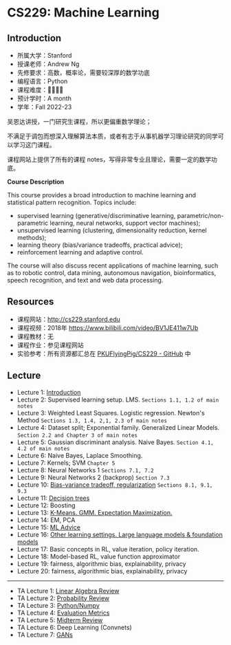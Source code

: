 # CS229: Machine Learning

## Introduction

- 所属大学：Stanford
- 授课老师：Andrew Ng
- 先修要求：高数，概率论，需要较深厚的数学功底
- 编程语言：Python
- 课程难度：🌟🌟🌟🌟
- 预计学时：A month
- 学年：Fall 2022-23

吴恩达讲授，一门研究生课程，所以更偏重数学理论；

不满足于调包而想深入理解算法本质，或者有志于从事机器学习理论研究的同学可以学习这门课程。

课程网站上提供了所有的课程 notes，写得非常专业且理论，需要一定的数学功底。

**Course Description**

This course provides a broad introduction to machine learning and statistical pattern recognition. Topics include: 

- supervised learning (generative/discriminative learning, parametric/non-parametric learning, neural networks, support vector machines); 
- unsupervised learning (clustering, dimensionality reduction, kernel methods); 
- learning theory (bias/variance tradeoffs, practical advice); 
- reinforcement learning and adaptive control. 

The course will also discuss recent applications of machine learning, such as to robotic control, data mining, autonomous navigation, bioinformatics, speech recognition, and text and web data processing.

## Resources

- 课程网站：http://cs229.stanford.edu
- 课程视频：2018年 https://www.bilibili.com/video/BV1JE411w7Ub
- 课程教材：无
- 课程作业：参见课程网站
- 实验参考：所有资源都汇总在 [PKUFlyingPig/CS229 - GitHub](https://github.com/PKUFlyingPig/CS229) 中

## Lecture

- Lecture 1: [Introduction](./Lecture/Lecture-1-Introduction)
- Lecture 2: Supervised learning setup. LMS. `Sections 1.1, 1.2 of main notes`
- Lecture 3: Weighted Least Squares. Logistic regression. Newton's Method `Sections 1.3, 1.4, 2,1, 2.3 of main notes`
- Lecture 4: Dataset split; Exponential family. Generalized Linear Models. `Section 2.2 and Chapter 3 of main notes`
- Lecture 5: Gaussian discriminant analysis. Naive Bayes. `Section 4.1, 4.2 of main notes`
- Lecture 6: Naive Bayes, Laplace Smoothing.
- Lecture 7: Kernels; SVM `Chapter 5`
- Lecture 8: Neural Networks 1 `Sections 7.1, 7.2`
- Lecture 9: Neural Networks 2 (backprop) `Section 7.3`
- Lecture 10: [Bias-variance tradeoff, regularization](./Lecture/Lecture-10-Bias-variance-tradeoff®ularization) `Sections 8.1, 9.1, 9.3`
- Lecture 11: [Decision trees](./Lecture/Lecture-11-Decision-trees)
- Lecture 12: Boosting
- Lecture 13: [K-Means. GMM. Expectation Maximization.](./Lecture/Lecture-13-K-Means)
- Lecture 14: EM, PCA
- Lecture 15: [ML Advice](./Lecture/Lecture-15-ML-Advice)
- Lecture 16: [Other learning settings. Large language models & foundation models](./Lecture/Lecture-16-Other-learning-settings)
- Lecture 17: Basic concepts in RL, value iteration, policy iteration.
- Lecture 18: Model-based RL, value function approximator
- Lecture 19: fairness, algorithmic bias, explainability, privacy
- Lecture 20: fairness, algorithmic bias, explainability, privacy

---

- TA Lecture 1: [Linear Algebra Review](./TALecture/TALecture-1-Linear-Algebra)
- TA Lecture 2: [Probability Review](./TALecture/TALecture-2-Probability)
- TA Lecture 3: [Python/Numpy](./TALecture/TALecture-3-Python-Numpy)
- TA Lecture 4: [Evaluation Metrics](./TALecture/TALecture-4-Evaluation-Metrics)
- TA Lecture 5: [Midterm Review](./TALecture/TALecture-5-Midterm)
- TA Lecture 6: Deep Learning (Convnets)
- TA Lecture 7: [GANs](./TALecture/TALecture-7-GANs)
